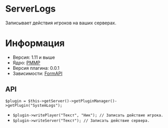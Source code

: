 # ServerLogs
Записывает действия игроков на ваших серверах.

# Информация
* Версия: 1.11 и выше
* Ядро: [PMMP](https://github.com/pmmp/PocketMine-MP/)
* Версия плагина: 0.0.1
* Зависимости: [FormAPI](https://github.com/jojoe77777/FormAPI)

## API
`$plugin = $this->getServer()->getPluginManager()->getPlugin("SystemLogs");`
* `$plugin->writePlayer("Текст", "Ник"); // Записать действие игрока.`
* `$plugin->writeServer("Текст"); // Записать действие сервера.`
